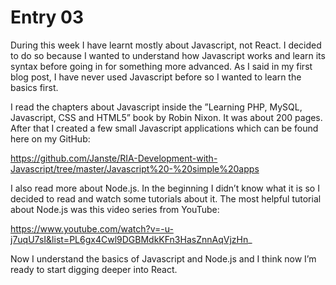 # Entry 03

During this week I have learnt mostly about Javascript, not React. I decided to do so because I wanted to understand how Javascript works and learn its syntax before going in for something more advanced. As I said in my first blog post, I have never used Javascript before so I wanted to learn the basics first.

I read the chapters about Javascript inside the ”Learning PHP, MySQL, Javascript, CSS and HTML5” book by Robin Nixon. It was about 200 pages. After that I created a few small Javascript applications which can be found here on my GitHub: 

https://github.com/Janste/RIA-Development-with-Javascript/tree/master/Javascript%20-%20simple%20apps

I also read more about Node.js. In the beginning I didn’t know what it is so I decided to read and watch some tutorials about it. The most helpful tutorial about Node.js was this video series from YouTube: 

https://www.youtube.com/watch?v=-u-j7uqU7sI&list=PL6gx4Cwl9DGBMdkKFn3HasZnnAqVjzHn_

Now I understand the basics of Javascript and Node.js and I think now I’m ready to start digging deeper into React.